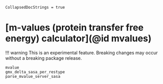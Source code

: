 ```@meta
CollapsedDocStrings = true
```

# [m-values (protein transfer free energy) calculator](@id mvalues)

!!! warning
    This is an experimental feature. Breaking changes may occur without 
    a breaking package release.

```@docs
mvalue
gmx_delta_sasa_per_restype
parse_mvalue_server_sasa
```


